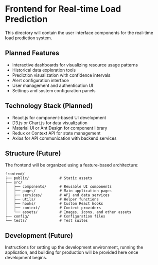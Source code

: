 # Frontend for Real-time Load Prediction

This directory will contain the user interface components for the real-time load prediction system.

## Planned Features

- Interactive dashboards for visualizing resource usage patterns
- Historical data exploration tools
- Prediction visualization with confidence intervals
- Alert configuration interface
- User management and authentication UI
- Settings and system configuration panels

## Technology Stack (Planned)

- React.js for component-based UI development
- D3.js or Chart.js for data visualization
- Material UI or Ant Design for component library
- Redux or Context API for state management
- Axios for API communication with backend services

## Structure (Future)

The frontend will be organized using a feature-based architecture:

```
frontend/
├── public/              # Static assets
├── src/
│   ├── components/      # Reusable UI components
│   ├── pages/           # Main application pages
│   ├── services/        # API and data services
│   ├── utils/           # Helper functions
│   ├── hooks/           # Custom React hooks
│   ├── context/         # Context providers
│   └── assets/          # Images, icons, and other assets
├── config/              # Configuration files
└── tests/               # Test suites
```

## Development (Future)

Instructions for setting up the development environment, running the application, and building for production will be provided here once development begins. 